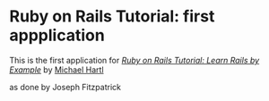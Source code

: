 # Ruby on Rails Tutorial: first appplication

This is the first application for
[*Ruby on Rails Tutorial: Learn Rails by Example*](http://railstutorial.org/)
by [Michael Hartl](http;//michaelhartl.com/)

as done by Joseph Fitzpatrick